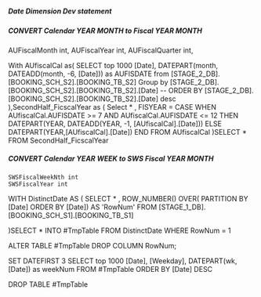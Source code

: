 ##### Date Dimension Dev statement

##### CONVERT Calendar YEAR MONTH to Fiscal YEAR MONTH


AUFiscalMonth int, 
AUFiscalYear int,
AUFiscalQuarter int,

With AUfiscalCal as(
    SELECT 
    top 1000  [Date], DATEPART(month, DATEADD(month, -6, [Date])) as AUFISDATE 
    from [STAGE_2_DB].[BOOKING_SCH_S2].[BOOKING_TB_S2]
    Group by  [STAGE_2_DB].[BOOKING_SCH_S2].[BOOKING_TB_S2].[Date]
    -- ORDER BY [STAGE_2_DB].[BOOKING_SCH_S2].[BOOKING_TB_S2].[Date] desc
),SecondHalf_FicscalYear as (
    Select * , FISYEAR =
    CASE 
        WHEN AUfiscalCal.AUFISDATE >= 7 AND AUfiscalCal.AUFISDATE <= 12 
        THEN DATEPART(YEAR, DATEADD(YEAR, -1, [AUfiscalCal].[Date])) 
    ELSE
        DATEPART(YEAR,[AUfiscalCal].[Date]) 
    END 
    FROM  AUfiscalCal
)SELECT * FROM SecondHalf_FicscalYear


##### CONVERT Calendar YEAR WEEK to SWS Fiscal YEAR MONTH
    SWSFiscalWeekNth int
    SWSFiscalYear int

<!-- It will hit to 53th Condition 
        When hit to 53th Week, it leaps to the next year -->


WITH DistinctDate AS
(
    SELECT * ,
        ROW_NUMBER() OVER(
            PARTITION BY [Date] ORDER BY [Date]) AS 'RowNum' 
    FROM [STAGE_1_DB].[BOOKING_SCH_S1].[BOOKING_TB_S1]
    
)SELECT * INTO #TmpTable
FROM DistinctDate
WHERE RowNum = 1

ALTER TABLE #TmpTable
DROP COLUMN RowNum;

SET DATEFIRST 3
SELECT top 1000 [Date], [Weekday], DATEPART(wk, [Date]) as weekNum
FROM #TmpTable
ORDER BY [Date] DESC 

DROP TABLE #TmpTable
